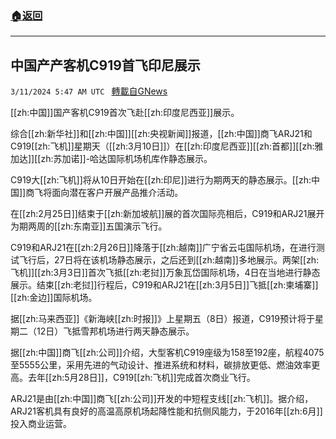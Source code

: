 ###  [:house:返回](README.md)
---


## 中国产产客机C919首飞印尼展示
`3/11/2024 5:47 AM UTC ` [轉載自GNews](https://gnews.org/articles/2383284)

[[zh:中国]]国产客机C919首次飞赴[[zh:印度尼西亚]]展示。

综合[[zh:新华社]]和[[zh:中国]][[zh:央视新闻]]报道，[[zh:中国]]商飞ARJ21和C919[[zh:飞机]]星期天（[[zh:3月10日]]）在[[zh:印度尼西亚]][[zh:首都]][[zh:雅加达]][[zh:苏加诺]]-哈达国际机场机库作静态展示。

C919大[[zh:飞机]]将从10日开始在[[zh:印尼]]进行为期两天的静态展示。[[zh:中国]]商飞将面向潜在客户开展产品推介活动。

在[[zh:2月25日]]结束于[[zh:新加坡航]]展的首次国际亮相后，C919和ARJ21展开为期两周的[[zh:东南亚]]五国演示飞行。

C919和ARJ21在[[zh:2月26日]]降落于[[zh:越南]]广宁省云屯国际机场，在进行测试飞行后，27日将在该机场静态展示，之后还到[[zh:越南]]多地展示。两架[[zh:飞机]][[zh:3月3日]]首次飞抵[[zh:老挝]]万象瓦岱国际机场，4日在当地进行静态展示。结束[[zh:老挝]]行程后，C919和ARJ21在[[zh:3月5日]]飞抵[[zh:柬埔寨]][[zh:金边]]国际机场。

据[[zh:马来西亚]]《新海峡[[zh:时报]]》上星期五（8日）报道，C919预计将于星期二（12日）飞抵雪邦机场进行两天静态展示。

据[[zh:中国]]商飞[[zh:公司]]介绍，大型客机C919座级为158至192座，航程4075至5555公里，采用先进的气动设计、推进系统和材料，碳排放更低、燃油效率更高。去年[[zh:5月28日]]，C919[[zh:飞机]]完成首次商业飞行。

ARJ21是由[[zh:中国]]商飞[[zh:公司]]开发的中短程支线[[zh:飞机]]。据介绍，ARJ21客机具有良好的高温高原机场起降性能和抗侧风能力，于2016年[[zh:6月]]投入商业运营。
